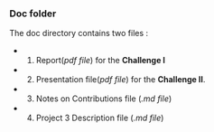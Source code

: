 ### Doc folder

The doc directory contains two files :
- 1. Report(*pdf file*) for the **Challenge I**
- 2. Presentation file(*pdf file*) for the  **Challenge II**. 
- 3. Notes on Contributions file (*.md file*)
- 4. Project 3 Description file (*.md file*)
